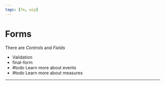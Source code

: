```yaml
---
tags: [fe, wip]
---
```


# Forms

There are *Controls* and *Fields*

- Validation
- final-form
- #todo Learn more about events
- #todo Learn more about measures

---
